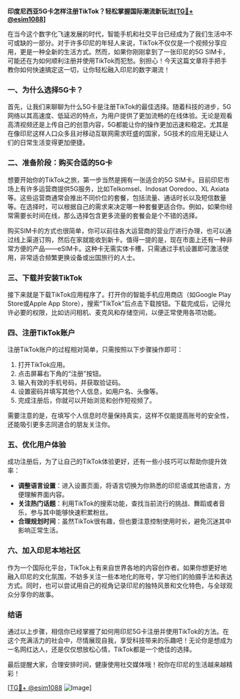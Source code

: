 **印度尼西亚5G卡怎样注册TikTok？轻松掌握国际潮流新玩法[[TG💪+ @esim1088](https://t.me/s/esim1088)]**

在当今这个数字化飞速发展的时代，智能手机和社交平台已经成为了我们生活中不可或缺的一部分。对于许多印尼的年轻人来说，TikTok不仅仅是一个视频分享应用，更是一种全新的生活方式。然而，如果你刚刚拿到了一张印尼的5G SIM卡，可能还在为如何顺利注册并使用TikTok而犯愁。别担心！今天这篇文章将手把手教你如何快速搞定这一切，让你轻松融入印尼的数字潮流！

### 一、为什么选择5G卡？

首先，让我们来聊聊为什么5G卡是注册TikTok的最佳选择。随着科技的进步，5G网络以其高速度、低延迟的特点，为用户提供了更加流畅的在线体验。无论是观看高清视频还是上传自己的创意内容，5G都能让你的操作更加迅速和稳定。尤其是在像印尼这样人口众多且对移动互联网需求旺盛的国家，5G技术的应用无疑让人们的日常生活变得更加便捷。

### 二、准备阶段：购买合适的5G卡

想要开始你的TikTok之旅，第一步当然是拥有一张适合的5G SIM卡。目前印尼市场上有许多运营商提供5G服务，比如Telkomsel、Indosat Ooredoo、XL Axiata等。这些运营商通常会推出不同价位的套餐，包括流量、通话时长以及短信数量等。在选择时，可以根据自己的需求来决定哪一种套餐更适合你。例如，如果你经常需要长时间在线，那么选择包含更多流量的套餐会是个不错的选择。

购买SIM卡的方式也很简单，你可以前往各大运营商的营业厅进行办理，也可以通过线上渠道订购，然后在家就能收到新卡。值得一提的是，现在市面上还有一种非常方便的产品——eSIM卡。这种卡无需实体卡槽，只需通过手机设置即可激活使用，非常适合频繁更换设备或出国旅行的人士。

### 三、下载并安装TikTok

接下来就是下载TikTok应用程序了。打开你的智能手机应用商店（如Google Play Store或Apple App Store），搜索“TikTok”后点击下载按钮。下载完成后，记得允许必要的权限，比如访问相机、麦克风和存储空间，以便正常使用各项功能。

### 四、注册TikTok账户

注册TikTok账户的过程相对简单，只需按照以下步骤操作即可：

1. 打开TikTok应用。
2. 点击屏幕右下角的“注册”按钮。
3. 输入有效的手机号码，并获取验证码。
4. 设置密码并填写其他个人信息，如用户名、头像等。
5. 完成注册后，你就可以开始浏览和创作短视频了。

需要注意的是，在填写个人信息时尽量保持真实，这样不仅能提高账号的安全性，还能吸引更多志同道合的朋友关注你。

### 五、优化用户体验

成功注册后，为了让自己的TikTok体验更好，还有一些小技巧可以帮助你提升效率：

- **调整语言设置**：进入设置页面，将语言切换为你熟悉的印尼语或其他语言，方便理解界面内容。
- **关注热门话题**：利用TikTok的搜索功能，查找当前流行的挑战、舞蹈或者音乐，参与其中能够快速积累粉丝。
- **合理规划时间**：虽然TikTok很有趣，但也要注意控制使用时长，避免沉迷其中影响正常生活。

### 六、加入印尼本地社区

作为一个国际化平台，TikTok上有来自世界各地的内容创作者。如果你想更好地融入印尼的文化氛围，不妨多关注一些本地化的账号，学习他们的拍摄手法和表达方式。同时，也可以尝试用自己的视角记录印尼的独特风景和文化特色，与全球观众分享你的故事。

### 结语

通过以上步骤，相信你已经掌握了如何用印尼5G卡注册并使用TikTok的方法。在这个充满活力的社会中，尽情展现自我，享受科技带来的乐趣吧！无论你是想成为一名网红达人，还是仅仅想放松心情，TikTok都是一个绝佳的选择。

最后提醒大家，合理安排时间，健康使用社交媒体哦！祝你在印尼的生活越来越精彩！

[[TG💪+ @esim1088](https://t.me/s/esim1088) ![Image](https://i.postimg.cc/4NQfJmqS/Snipaste-2025-05-13-00-14-12.png)]